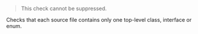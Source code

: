 
> This check cannot be suppressed.

Checks that each source file contains only one top-level class, interface or enum.
